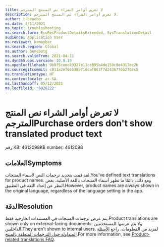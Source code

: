 ```yaml
---
title: لا تعرض أوامر الشراء نص المنتج المترجم
description: لا تعرض أوامر الشراء نص المنتج المترجم.
author: t-benebo
ms.date: 4/11/2021
ms.topic: troubleshooting
ms.search.form: EcoResProductDetailsExtended, SysTranslationDetail
audience: Application User
ms.reviewer: kamaybac
ms.search.region: Global
ms.author: benebotg
ms.search.validFrom: 2021-04-11
ms.dyn365.ops.version: 10.0.19
ms.openlocfilehash: 9b0f5ceec89327e11ce895b4de159c8e4317ec2b
ms.sourcegitcommit: c011a2ef66b38e71ddaf003f7d243677bb2707c5
ms.translationtype: HT
ms.contentlocale: ar-SA
ms.lasthandoff: 05/12/2021
ms.locfileid: "6026222"
---
```

# <a name="purchase-orders-dont-show-translated-product-text"></a><span data-ttu-id="dbece-103">لا تعرض أوامر الشراء نص المنتج المترجم</span><span class="sxs-lookup"><span data-stu-id="dbece-103">Purchase orders don't show translated product text</span></span>

<span data-ttu-id="dbece-104">رقم KB: 4612098</span><span class="sxs-lookup"><span data-stu-id="dbece-104">KB number: 4612098</span></span>

## <a name="symptoms"></a><span data-ttu-id="dbece-105">العلامات</span><span class="sxs-lookup"><span data-stu-id="dbece-105">Symptoms</span></span>

<span data-ttu-id="dbece-106">لقد قمت بتحديد ترجمات النص لأسماء المنتجات.</span><span class="sxs-lookup"><span data-stu-id="dbece-106">You've defined text translations for product names.</span></span> <span data-ttu-id="dbece-107">ومع ذلك، دائمًا ما تظهر أسماء المنتجات باللغة الأصلية، بغض النظر عن إعداد اللغة في التطبيق.</span><span class="sxs-lookup"><span data-stu-id="dbece-107">However, product names are always shown in the original language, regardless of the language setting in the app.</span></span>

## <a name="resolution"></a><span data-ttu-id="dbece-108">الدقة</span><span class="sxs-lookup"><span data-stu-id="dbece-108">Resolution</span></span>

<span data-ttu-id="dbece-109">يتم عرض ترجمات المنتجات في المستندات الخارجية فقط.</span><span class="sxs-lookup"><span data-stu-id="dbece-109">Product translations are shown only on external-facing documents.</span></span> <span data-ttu-id="dbece-110">ولا يتم عرضها للمستخدمين الداخليين.</span><span class="sxs-lookup"><span data-stu-id="dbece-110">They aren't shown to internal users.</span></span> <span data-ttu-id="dbece-111">لمزيد من المعلومات، راجع [‏‫الأسئلة المتداولة حول الترجمات المتعلقة بالمنتج‬](../../pim/translations-product-related-information.md#where-can-i-view-the-translated-information).</span><span class="sxs-lookup"><span data-stu-id="dbece-111">For more information, see [Product-related translations FAQ](../../pim/translations-product-related-information.md#where-can-i-view-the-translated-information).</span></span>
